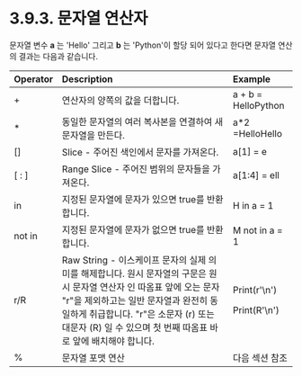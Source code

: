 # 3.9.3.     문자열 연산자

문자열 변수 **a** 는 'Hello' 그리고 **b** 는 'Python'이 할당 되어 있다고 한다면 문자열 연산의 결과는 다음과 같습니다.

<table>
  <thead>
    <tr>
      <th style="text-align:left">Operator</th>
      <th style="text-align:left">Description</th>
      <th style="text-align:left">Example</th>
    </tr>
  </thead>
  <tbody>
    <tr>
      <td style="text-align:left">+</td>
      <td style="text-align:left">&#xC5F0;&#xC0B0;&#xC790;&#xC758; &#xC591;&#xCABD;&#xC758; &#xAC12;&#xC744;
        &#xB354;&#xD569;&#xB2C8;&#xB2E4;.</td>
      <td style="text-align:left">a + b = HelloPython</td>
    </tr>
    <tr>
      <td style="text-align:left">*</td>
      <td style="text-align:left">&#xB3D9;&#xC77C;&#xD55C; &#xBB38;&#xC790;&#xC5F4;&#xC758; &#xC5EC;&#xB7EC;
        &#xBCF5;&#xC0AC;&#xBCF8;&#xC744; &#xC5F0;&#xACB0;&#xD558;&#xC5EC; &#xC0C8;
        &#xBB38;&#xC790;&#xC5F4;&#xC744; &#xB9CC;&#xB4E0;&#xB2E4;.</td>
      <td style="text-align:left">a*2 =HelloHello</td>
    </tr>
    <tr>
      <td style="text-align:left">[]</td>
      <td style="text-align:left">Slice - &#xC8FC;&#xC5B4;&#xC9C4; &#xC0C9;&#xC778;&#xC5D0;&#xC11C; &#xBB38;&#xC790;&#xB97C;
        &#xAC00;&#xC838;&#xC628;&#xB2E4;.</td>
      <td style="text-align:left">a[1] = e</td>
    </tr>
    <tr>
      <td style="text-align:left">[ : ]</td>
      <td style="text-align:left">Range Slice - &#xC8FC;&#xC5B4;&#xC9C4; &#xBC94;&#xC704;&#xC758; &#xBB38;&#xC790;&#xB4E4;&#xC744;
        &#xAC00;&#xC838;&#xC628;&#xB2E4;.</td>
      <td style="text-align:left">a[1:4] = ell</td>
    </tr>
    <tr>
      <td style="text-align:left">in</td>
      <td style="text-align:left">&#xC9C0;&#xC815;&#xB41C; &#xBB38;&#xC790;&#xC5F4;&#xC5D0; &#xBB38;&#xC790;&#xAC00;
        &#xC788;&#xC73C;&#xBA74; true&#xB97C; &#xBC18;&#xD658;&#xD569;&#xB2C8;&#xB2E4;.</td>
      <td
      style="text-align:left">H in a = 1</td>
    </tr>
    <tr>
      <td style="text-align:left">not in</td>
      <td style="text-align:left">&#xC9C0;&#xC815;&#xB41C; &#xBB38;&#xC790;&#xC5F4;&#xC5D0; &#xBB38;&#xC790;&#xAC00;
        &#xC5C6;&#xC73C;&#xBA74; true&#xB97C; &#xBC18;&#xD658;&#xD569;&#xB2C8;&#xB2E4;.</td>
      <td
      style="text-align:left">M not in a = 1</td>
    </tr>
    <tr>
      <td style="text-align:left">r/R</td>
      <td style="text-align:left">Raw String - &#xC774;&#xC2A4;&#xCF00;&#xC774;&#xD504; &#xBB38;&#xC790;&#xC758;
        &#xC2E4;&#xC81C; &#xC758;&#xBBF8;&#xB97C; &#xD574;&#xC81C;&#xD569;&#xB2C8;&#xB2E4;.
        &#xC6D0;&#xC2DC; &#xBB38;&#xC790;&#xC5F4;&#xC758; &#xAD6C;&#xBB38;&#xC740;
        &#xC6D0;&#xC2DC; &#xBB38;&#xC790;&#xC5F4; &#xC5F0;&#xC0B0;&#xC790; &#xC778;
        &#xB530;&#xC634;&#xD45C; &#xC55E;&#xC5D0; &#xC624;&#xB294; &#xBB38;&#xC790;
        &quot;r&quot;&#xC744; &#xC81C;&#xC678;&#xD558;&#xACE0;&#xB294; &#xC77C;&#xBC18;
        &#xBB38;&#xC790;&#xC5F4;&#xACFC; &#xC644;&#xC804;&#xD788; &#xB3D9;&#xC77C;&#xD558;&#xAC8C;
        &#xCDE8;&#xAE09;&#xD569;&#xB2C8;&#xB2E4;. &quot;r&quot;&#xC740; &#xC18C;&#xBB38;&#xC790;
        (r) &#xB610;&#xB294; &#xB300;&#xBB38;&#xC790; (R) &#xC77C; &#xC218; &#xC788;&#xC73C;&#xBA70;
        &#xCCAB; &#xBC88;&#xC9F8; &#xB530;&#xC634;&#xD45C; &#xBC14;&#xB85C; &#xC55E;&#xC5D0;
        &#xBC30;&#xCE58;&#xD574;&#xC57C; &#xD569;&#xB2C8;&#xB2E4;.</td>
      <td style="text-align:left">
        <p>Print(r&apos;\n&apos;)</p>
        <p>Print(R&apos;\n&apos;)</p>
      </td>
    </tr>
    <tr>
      <td style="text-align:left">%</td>
      <td style="text-align:left">&#xBB38;&#xC790;&#xC5F4; &#xD3EC;&#xB9F7; &#xC5F0;&#xC0B0;</td>
      <td style="text-align:left">&#xB2E4;&#xC74C; &#xC139;&#xC158; &#xCC38;&#xC870;</td>
    </tr>
  </tbody>
</table>

